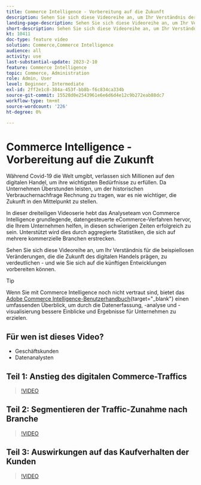 ```yaml
---
title: Commerce Intelligence - Vorbereitung auf die Zukunft
description: Sehen Sie sich diese Videoreihe an, um Ihr Verständnis der beispiellosen Veränderungen, die die Zukunft des digitalen Handels prägen, zu verdeutlichen.
landing-page-description: Sehen Sie sich diese Videoreihe an, um Ihr Verständnis der beispiellosen Veränderungen, die die Zukunft des digitalen Handels prägen, zu verdeutlichen.
short-description: Sehen Sie sich diese Videoreihe an, um Ihr Verständnis der beispiellosen Veränderungen, die die Zukunft des digitalen Handels prägen, zu verdeutlichen.
kt: 10411
doc-type: feature video
solution: Commerce,Commerce Intelligence
audience: all
activity: use
last-substantial-update: 2023-2-10
feature: Commerce Intelligence
topic: Commerce, Administration
role: Admin, User
level: Beginner, Intermediate
exl-id: 2ff2e1c8-384a-453f-bb8b-f6c834ca334b
source-git-commit: 15528d0e2543961e6e6d6d4e12c9b272eab88dc7
workflow-type: tm+mt
source-wordcount: '226'
ht-degree: 0%

---
```


# Commerce Intelligence - Vorbereitung auf die Zukunft

Während Covid-19 die Welt umgibt, verlassen sich Millionen auf den digitalen Handel, um ihre wichtigsten Bedürfnisse zu erfüllen. Da Unternehmen Überstunden leisten, um der historischen Verbrauchernachfrage Rechnung zu tragen, war es nie wichtiger, die Zukunft in den Mittelpunkt zu stellen.

In dieser dreiteiligen Videoserie hebt das Analyseteam von Commerce Intelligence grundlegende, datengesteuerte eCommerce-Verfahren hervor, die Ihrem Unternehmen helfen, in diesen schwierigen Zeiten erfolgreich zu sein. Unterstützt wird dies durch aggregierte Statistiken, die sich auf mehrere kommerzielle Branchen erstrecken.

Sehen Sie sich diese Videoreihe an, um Ihr Verständnis für die beispiellosen Veränderungen, die die Zukunft des digitalen Handels prägen, zu verdeutlichen - und wie Sie sich auf die künftigen Entwicklungen vorbereiten können.

>[!TIP]
>
>Wenn Sie mit Commerce Intelligence noch nicht vertraut sind, bietet das [Adobe Commerce Intelligence-Benutzerhandbuch](https://experienceleague.adobe.com/docs/commerce-business-intelligence/mbi/guide-overview.html){target="_blank"} einen umfassenden Überblick, um durch die Datenerfassung, -analyse und -visualisierung bessere Einblicke und Ergebnisse für Unternehmen zu erzielen.

## Für wen ist dieses Video?

- Geschäftskunden
- Datenanalysten

## Teil 1: Anstieg des digitalen Commerce-Traffics

>[!VIDEO](https://video.tv.adobe.com/v/342498?quality=12&learn=on)

## Teil 2: Segmentieren der Traffic-Zunahme nach Branche

>[!VIDEO](https://video.tv.adobe.com/v/342499?quality=12&learn=on)

## Teil 3: Auswirkungen auf das Kaufverhalten der Kunden

>[!VIDEO](https://video.tv.adobe.com/v/342500?quality=12&learn=on)
